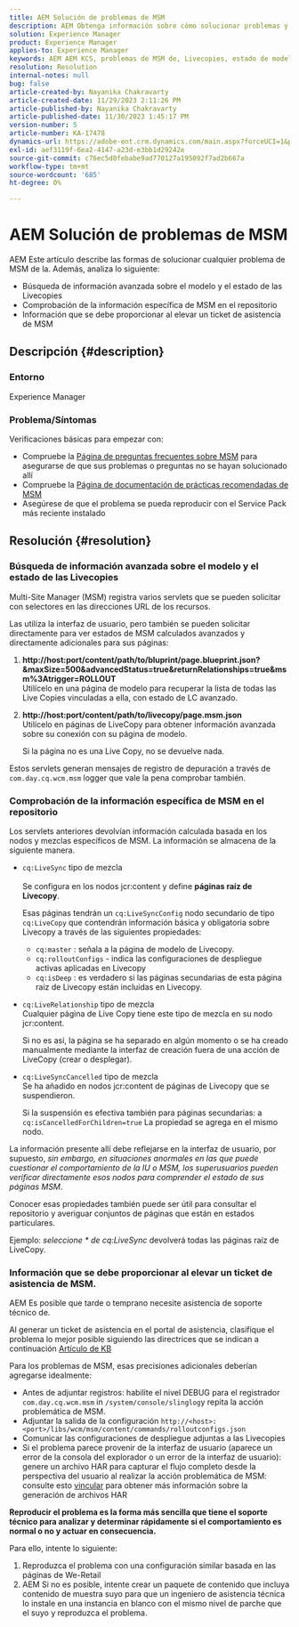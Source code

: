```yaml
---
title: AEM Solución de problemas de MSM
description: AEM Obtenga información sobre cómo solucionar problemas y detalles de MSM de para proporcionar al generar un ticket de asistencia de MSM.
solution: Experience Manager
product: Experience Manager
applies-to: Experience Manager
keywords: AEM AEM KCS, problemas de MSM de, Livecopies, estado de modelo y Livecopies,
resolution: Resolution
internal-notes: null
bug: false
article-created-by: Nayanika Chakravarty
article-created-date: 11/29/2023 2:11:26 PM
article-published-by: Nayanika Chakravarty
article-published-date: 11/30/2023 1:45:17 PM
version-number: 5
article-number: KA-17478
dynamics-url: https://adobe-ent.crm.dynamics.com/main.aspx?forceUCI=1&pagetype=entityrecord&etn=knowledgearticle&id=6218b528-c18e-ee11-8179-6045bd006b4b
exl-id: aef3119f-6ea2-4147-a23d-e3bb1d29242e
source-git-commit: c76ec5d0febabe9ad770127a195092f7ad2b667a
workflow-type: tm+mt
source-wordcount: '685'
ht-degree: 0%

---
```


# AEM Solución de problemas de MSM


AEM Este artículo describe las formas de solucionar cualquier problema de MSM de la. Además, analiza lo siguiente:

- Búsqueda de información avanzada sobre el modelo y el estado de las Livecopies
- Comprobación de la información específica de MSM en el repositorio
- Información que se debe proporcionar al elevar un ticket de asistencia de MSM


## Descripción {#description}


### Entorno

Experience Manager

### Problema/Síntomas

Verificaciones básicas para empezar con:

- Compruebe la [Página de preguntas frecuentes sobre MSM](https://experienceleague.adobe.com/docs/experience-manager-65/administering/introduction/troubleshoot-msm.html?lang=en#faq) para asegurarse de que sus problemas o preguntas no se hayan solucionado allí
- Compruebe la [Página de documentación de prácticas recomendadas de MSM](https://experienceleague.adobe.com/docs/experience-manager-65/administering/introduction/msm-best-practices.html?lang=en)
- Asegúrese de que el problema se pueda reproducir con el Service Pack más reciente instalado



## Resolución {#resolution}


### Búsqueda de información avanzada sobre el modelo y el estado de las Livecopies

Multi-Site Manager (MSM) registra varios servlets que se pueden solicitar con selectores en las direcciones URL de los recursos.

Las utiliza la interfaz de usuario, pero también se pueden solicitar directamente para ver estados de MSM calculados avanzados y directamente adicionales para sus páginas:

1. <b>http://host:port/content/path/to/bluprint/page.blueprint.json?&amp;maxSize=500&amp;advancedStatus=true&amp;returnRelationships=true&amp;msm%3Atrigger=ROLLOUT</b>\
   Utilícelo en una página de modelo para recuperar la lista de todas las Live Copies vinculadas a ella, con estado de LC avanzado.
2. <b>http://host:port/content/path/to/livecopy/page.msm.json</b>\
   Utilícelo en páginas de LiveCopy para obtener información avanzada sobre su conexión con su página de modelo.

   Si la página no es una Live Copy, no se devuelve nada.


Estos servlets generan mensajes de registro de depuración a través de `com.day.cq.wcm.msm` logger que vale la pena comprobar también.

### Comprobación de la información específica de MSM en el repositorio

Los servlets anteriores devolvían información calculada basada en los nodos y mezclas específicos de MSM.
La información se almacena de la siguiente manera.

- `cq:LiveSync` tipo de mezcla<br>\
  Se configura en los nodos jcr:content y define <b>páginas raíz de Livecopy</b>.

  Esas páginas tendrán un `cq:LiveSyncConfig` nodo secundario de tipo `cq:LiveCopy` que contendrán información básica y obligatoria sobre Livecopy a través de las siguientes propiedades:

   - `cq:master` : señala a la página de modelo de Livecopy.
   - `cq:rolloutConfigs` - indica las configuraciones de despliegue activas aplicadas en Livecopy
   - `cq:isDeep` : es verdadero si las páginas secundarias de esta página raíz de Livecopy están incluidas en Livecopy.
- `cq:LiveRelationship` tipo de mezcla\
  Cualquier página de Live Copy tiene este tipo de mezcla en su nodo jcr:content.

  Si no es así, la página se ha separado en algún momento o se ha creado manualmente mediante la interfaz de creación fuera de una acción de LiveCopy (crear o desplegar).
- `cq:LiveSyncCancelled` tipo de mezcla\
  Se ha añadido en nodos jcr:content de páginas de Livecopy que se suspendieron.

  Si la suspensión es efectiva también para páginas secundarias: a `cq:isCancelledForChildren=true` La propiedad se agrega en el mismo nodo.


La información presente allí debe reflejarse en la interfaz de usuario, por supuesto, *sin embargo, en situaciones anormales en las que puede cuestionar el comportamiento de la IU o MSM, los superusuarios pueden verificar directamente esos nodos para comprender el estado de sus páginas MSM*.

Conocer esas propiedades también puede ser útil para consultar el repositorio y averiguar conjuntos de páginas que están en estados particulares.

Ejemplo: *seleccione \* de cq:LiveSync* devolverá todas las páginas raíz de LiveCopy.

### Información que se debe proporcionar al elevar un ticket de asistencia de MSM.

AEM Es posible que tarde o temprano necesite asistencia de soporte técnico de.

Al generar un ticket de asistencia en el portal de asistencia, clasifique el problema lo mejor posible siguiendo las directrices que se indican a continuación [Artículo de KB](https://experienceleague.adobe.com/docs/experience-cloud-kcs/kbarticles/KA-17494.html)

Para los problemas de MSM, esas precisiones adicionales deberían agregarse idealmente:

- Antes de adjuntar registros: habilite el nivel DEBUG para el registrador `com.day.cq.wcm.msm` in `/system/console/slinglog`y repita la acción problemática de MSM.
- Adjuntar la salida de la configuración `http://<host>:<port>/libs/wcm/msm/content/commands/rolloutconfigs.json`
- Comunicar las configuraciones de despliegue adjuntas a las Livecopies
- Si el problema parece provenir de la interfaz de usuario (aparece un error de la consola del explorador o un error de la interfaz de usuario): genere un archivo HAR para capturar el flujo completo desde la perspectiva del usuario al realizar la acción problemática de MSM: consulte esto [vincular](https://help.tenderapp.com/kb/troubleshooting-your-tender-site/generating-an-har-file) para obtener más información sobre la generación de archivos HAR


<b>Reproducir el problema es la forma más sencilla que tiene el soporte técnico para analizar y determinar rápidamente si el comportamiento es normal o no y actuar en consecuencia.</b>

Para ello, intente lo siguiente:

1. Reproduzca el problema con una configuración similar basada en las páginas de We-Retail
2. AEM Si no es posible, intente crear un paquete de contenido que incluya contenido de muestra suyo para que un ingeniero de asistencia técnica lo instale en una instancia en blanco con el mismo nivel de parche que el suyo y reproduzca el problema.
